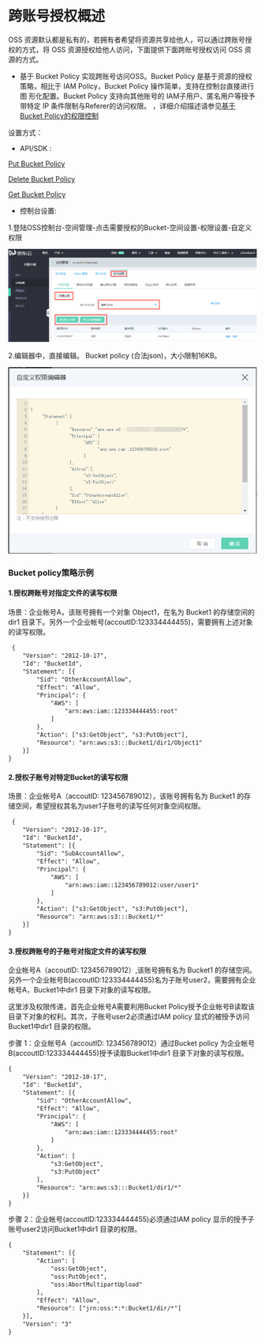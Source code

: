 # 跨账号授权概述

OSS 资源默认都是私有的，若拥有者希望将资源共享给他人，可以通过跨账号授权的方式，将 OSS 资源授权给他人访问，下面提供下面跨账号授权访问 OSS 资源的方式。

- 基于 Bucket Policy 实现跨账号访问OSS。Bucket Policy 是基于资源的授权策略，相比于 IAM Policy，Bucket Policy 操作简单，支持在控制台直接进行图
形化配置。Bucket Policy 支持向其他账号的 IAM子用户、匿名用户等授予带特定 IP 条件限制与Referer的访问权限。
，详细介绍描述请参见[基于Bucket Policy的权限控制](../Operation-Guide/Access-Control/Access-Control-Base-On-Bucket-Policy.md)

设置方式：

* API/SDK :

[Put Bucket Policy](../../API-Reference-S3-Compatible/Compatibility-API/Operations-On-Bucket/Put-Bucket-Policy-2.md)

[Delete Bucket Policy](../../API-Reference-S3-Compatible/Compatibility-API/Operations-On-Bucket/Delete-Bucket-Policy-2.md)

[Get Bucket Policy](../../API-Reference-S3-Compatible/Compatibility-API/Operations-On-Bucket/Get-Bucket-Policy-2.md)

* 控制台设置:

1.登陆OSS控制台-空间管理-点击需要授权的Bucket-空间设置-权限设置-自定义权限

![Bucket Policy](../../../../../image/Object-Storage-Service/OSS-118.png)

2.编辑器中，直接编辑。
Bucket policy (合法json)，大小限制16KB。

![Bucket Policy](../../../../../image/Object-Storage-Service/OSS-119.png)

### Bucket policy策略示例
#### 1.授权跨账号对指定文件的读写权限
场景：企业帐号A，该账号拥有一个对象 Object1，在名为 Bucket1 的存储空间的 dir1 目录下。另外一个企业帐号(accoutID:123334444455)，需要拥有上述对象的读写权限。

```
 {
	"Version": "2012-10-17",
	"Id": "BucketId",
	"Statement": [{
		"Sid": "OtherAccountAllow",
		"Effect": "Allow",
		"Principal": {
			"AWS": [
				"arn:aws:iam::123334444455:root"
			]
		},
		"Action": ["s3:GetObject", "s3:PutObject"],
		"Resource": "arn:aws:s3:::Bucket1/dir1/Object1"
	}]
}
```
#### 2.授权子账号对特定Bucket的读写权限
场景：企业帐号A（accoutID: 123456789012），该账号拥有名为 Bucket1 的存储空间，希望授权其名为user1子账号的读写任何对象空间权限。

```
 {
	"Version": "2012-10-17",
	"Id": "BucketId",
	"Statement": [{
		"Sid": "SubAccountAllow",
		"Effect": "Allow",
		"Principal": {
			"AWS": [
				"arn:aws:iam::123456789012:user/user1"
			]
		},
		"Action": ["s3:GetObject", "s3:PutObject"],
		"Resource": "arn:aws:s3:::Bucket1/*"
	}]
}
```
#### 3.授权跨账号的子账号对指定文件的读写权限

企业帐号A（accoutID: 123456789012）,该账号拥有名为 Bucket1 的存储空间。另外一个企业帐号B(accoutID:123334444455)名为子账号user2，需要拥有企业帐号A，Bucket1中dir1 目录下对象的读写权限。

这里涉及权限传递，首先企业帐号A需要利用Bucket Policy授予企业帐号B读取该目录下对象的权利。其次，子账号user2必须通过IAM policy 显式的被授予访问Bucket1中dir1 目录的权限。

步骤 1：企业帐号A（accoutID: 123456789012）通过Bucket policy 为企业帐号B(accoutID:123334444455)授予读取Bucket1中dir1 目录下对象的读写权限。

```
{
	"Version": "2012-10-17",
	"Id": "BucketId",
	"Statement": [{
		"Sid": "OtherAccountAllow",
		"Effect": "Allow",
		"Principal": {
			"AWS": [
				"arn:aws:iam::123334444455:root"
			]
		},
		"Action": [
			"s3:GetObject",
			"s3:PutObject"
		],
		"Resource": "arn:aws:s3:::Bucket1/dir1/*"
	}]
}
```

步骤 2：企业帐号(accoutID:123334444455)必须通过IAM policy 显示的授予子账号user2访问Bucket1中dir1 目录的权限。

```
{
	"Statement": [{
		"Action": [
			"oss:GetObject",
			"oss:PutObject",
			"oss:AbortMultipartUpload"
		],
		"Effect": "Allow",
		"Resource": ["jrn:oss:*:*:Bucket1/dir/*"]
	}],
	"Version": "3"
}

```

















